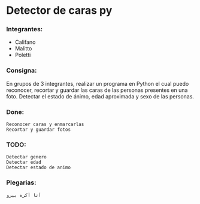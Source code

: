 # Detector de caras py

### Integrantes:
- Califano
- Malitto
- Poletti

### Consigna:
En grupos de 3 integrantes, realizar un programa en Python el 
cual puedo reconocer, recortar y guardar las caras de las 
personas presentes en una foto.
Detectar el estado de ánimo, edad aproximada y sexo de las 
personas.

### Done:
    Reconocer caras y enmarcarlas
    Recortar y guardar fotos

### TODO:
    Detectar genero
    Detectar edad
    Detectar estado de animo
    
### Plegarias:

    أنا أكره بيرو

